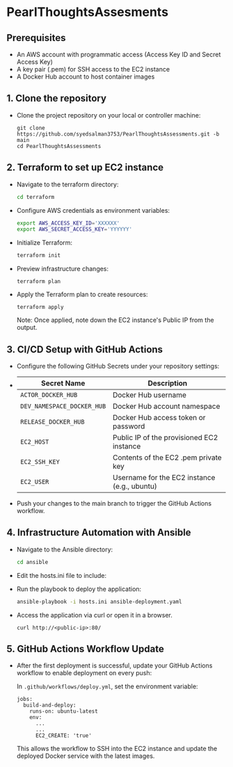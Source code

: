 # PearlThoughtsAssesments

## Prerequisites
- An AWS account with programmatic access (Access Key ID and Secret Access Key)
- A key pair (.pem) for SSH access to the EC2 instance
- A Docker Hub account to host container images

## 1. Clone the repository
* Clone the project repository on your local or controller machine:
  ```
  git clone https://github.com/syedsalman3753/PearlThoughtsAssessments.git -b main
  cd PearlThoughtsAssessments
  ```

## 2. Terraform to set up EC2 instance

* Navigate to the terraform directory:
  ```bash
  cd terraform
  ```
* Configure AWS credentials as environment variables:
  ```bash
  export AWS_ACCESS_KEY_ID='XXXXXX'
  export AWS_SECRET_ACCESS_KEY='YYYYYY'
  ```
* Initialize Terraform:
  ```bash
  terraform init
  ```
* Preview infrastructure changes:
  ```
  terraform plan
  ```
* Apply the Terraform plan to create resources:
  ```
  terraform apply
  ```
  Note: Once applied, note down the EC2 instance's Public IP from the output.

## 3. CI/CD Setup with GitHub Actions

* Configure the following GitHub Secrets under your repository settings:
* | Secret Name                | Description                                  |
  | -------------------------- | -------------------------------------------- |
  | `ACTOR_DOCKER_HUB`         | Docker Hub username                          |
  | `DEV_NAMESPACE_DOCKER_HUB` | Docker Hub account namespace                 |
  | `RELEASE_DOCKER_HUB`       | Docker Hub access token or password          |
  | `EC2_HOST`                 | Public IP of the provisioned EC2 instance    |
  | `EC2_SSH_KEY`              | Contents of the EC2 .pem private key         |
  | `EC2_USER`                 | Username for the EC2 instance (e.g., ubuntu) |

* Push your changes to the main branch to trigger the GitHub Actions workflow.

## 4. Infrastructure Automation with Ansible

* Navigate to the Ansible directory:
  ```bash
  cd ansible
  ```
* Edit the hosts.ini file to include:

* Run the playbook to deploy the application:
  ```bash
  ansible-playbook -i hosts.ini ansible-deployment.yaml
  ```
* Access the application via curl or open it in a browser.
  ```
  curl http://<public-ip>:80/
  ```

## 5. GitHub Actions Workflow Update

* After the first deployment is successful, update your GitHub Actions workflow to enable deployment on every push:

  In `.github/workflows/deploy.yml`, set the environment variable:
  ```
  jobs:
    build-and-deploy:
      runs-on: ubuntu-latest
      env:
        ...
        ...
        EC2_CREATE: 'true'
  ```
  This allows the workflow to SSH into the EC2 instance and update the deployed Docker service with the latest images.


